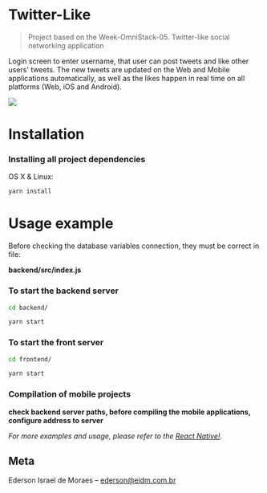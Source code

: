 # Twitter-Like
> Project based on the Week-OmniStack-05.
>Twitter-like social networking application


Login screen to enter username, that user can post tweets and like other users' tweets. The new tweets are updated on the Web and Mobile applications automatically, as well as the likes happen in real time on all platforms (Web, iOS and Android).

<img src='https://img.ibxk.com.br/2017/07/07/07160155479276.jpg?w=1120&h=420&mode=crop&scale=both'>

# Installation

### Installing all project dependencies

OS X & Linux:

```sh
yarn install
```

# Usage example
Before checking the database variables connection, they must be correct in file:

**backend/src/index.js**


### To start the backend server

```sh
cd backend/

yarn start
```

### To start the front server

```sh
cd frontend/

yarn start
```

### Compilation of mobile projects

**check backend server paths, before compiling the mobile applications, configure address to server**

_For more examples and usage, please refer to the [React Native!](https://reactnative.dev/)._

## Meta

Ederson Israel de Moraes – ederson@eidm.com.br

